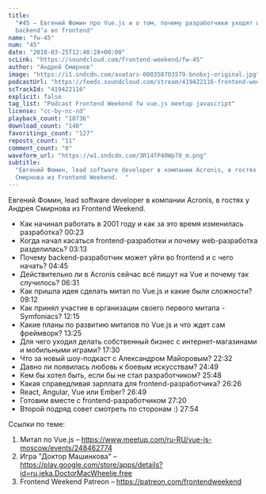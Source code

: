 ```yaml
---
title:
  "#45 – Евгений Фомин про Vue.js и о том, почему разработчики уходят из
  backend’а во frontend"
name: "fw-45"
num: "45"
date: "2018-03-25T12:40:28+00:00"
scLink: "https://soundcloud.com/frontend-weekend/fw-45"
author: "Андрей Смирнов"
image: "https://i1.sndcdn.com/avatars-000358703579-bnobxj-original.jpg"
podcastUrl: "https://feeds.soundcloud.com/stream/419422116-frontend-weekend-fw-45.m4a"
scTrackId: "419422116"
explicit: false
tag_list: "Podcast Frontend Weekend fw vue.js meetup javascript"
license: "cc-by-nc-nd"
playback_count: "10736"
download_count: "140"
favoritings_count: "127"
reposts_count: "11"
comment_count: "0"
waveform_url: "https://w1.sndcdn.com/3R14fP4OWp70_m.png"
subtitle:
  "Евгений Фомин, lead software developer в компании Acronis, в гостях у Андрея
  Смирнова из Frontend Weekend.  "
---
```


Евгений Фомин, lead software developer в компании Acronis, в гостях у Андрея
Смирнова из Frontend Weekend.

- Как начинал работать в 2001 году и как за это время изменилась разработка?
  <timecode sec="23">00:23</timecode>
- Когда начал касаться frontend-разработки и почему web-разработка разделилась?
  <timecode sec="193">03:13</timecode>
- Почему backend-разработчик может уйти во frontend и с чего начать?
  <timecode sec="285">04:45</timecode>
- Действительно ли в Acronis сейчас всё пишут на Vue и почему так случилось?
  <timecode sec="391">06:31</timecode>
- Как пришла идея сделать митап по Vue.js и какие были сложности?
  <timecode sec="552">09:12</timecode>
- Как принял участие в организации своего первого митапа - Symfoniacs?
  <timecode sec="735">12:15</timecode>
- Какие планы по развитию митапов по Vue.js и что ждет сам фреймворк?
  <timecode sec="805">13:25</timecode>
- Для чего уходил делать собственный бизнес с интернет-магазинами и мобильными
  играми? <timecode sec="1050">17:30</timecode>
- Что за новый шоу-подкаст с Александром Майоровым?
  <timecode sec="1352">22:32</timecode>
- Давно ли появилась любовь к боевым искусствам?
  <timecode sec="1489">24:49</timecode>
- Кем бы хотел быть, если бы не стал разработчиком?
  <timecode sec="1548">25:48</timecode>
- Какая справедливая зарплата для frontend-разработчика?
  <timecode sec="1586">26:26</timecode>
- React, Angular, Vue или Ember? <timecode sec="1609">26:49</timecode>
- Готовим вместе с frontend-разработчиком <timecode sec="1640">27:20</timecode>
- Второй подряд совет смотреть по сторонам :)
  <timecode sec="1674">27:54</timecode>

Ссылки по теме:

1. Митап по Vue.js –
   <https://www.meetup.com/ru-RU/vue-js-moscow/events/248462774>
2. Игра "Доктор Машинкова" –
   <https://play.google.com/store/apps/details?id=ru.jeka.DoctorMacWheelie.free>
3. Frontend Weekend Patreon – <https://patreon.com/frontendweekend>
